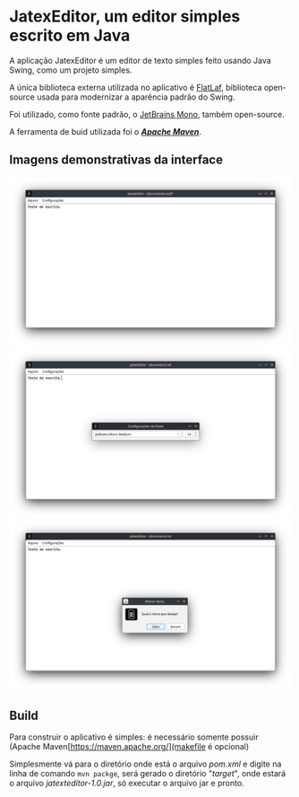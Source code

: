 # JatexEditor, um editor simples escrito em Java
A aplicação JatexEditor é um editor de texto simples feito usando Java Swing, como um projeto simples.

A única biblioteca externa utilizada no aplicativo é [FlatLaf](https://github.com/JFormDesigner/FlatLaf), biblioteca open-source usada para modernizar a aparência padrão do Swing.

Foi utilizado, como fonte padrão, o [JetBrains Mono](https://www.jetbrains.com/lp/mono/), também open-source.

A ferramenta de buid utilizada foi o ***[Apache Maven](https://maven.apache.org/)***.

## Imagens demonstrativas da interface

![JatexEditor aberto em um documento de texto de texto](./images/img_0.png)
![Imagem mostrando o menu de seleção de fontes](./images/img_1.png)
![Imagem mostrando o menu de alteração do tema](./images/img_2.png)

## Build

Para construir o aplicativo é simples: é necessário somente possuir (Apache Maven[https://maven.apache.org/](makefile é opcional)

Simplesmente vá para o diretório onde está o arquivo *pom.xml* e digite na linha de comando ```mvn packge```, será gerado o diretório "*target*", onde estará o arquivo *jatexteditor-1.0.jar*, só executar o arquivo jar e pronto.